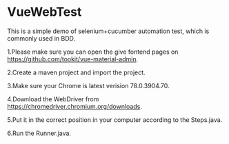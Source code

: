 # VueWebTest
This is a simple demo of selenium+cucumber automation test, which is commonly used in BDD.

1.Please make sure you can open the give fontend pages on https://github.com/tookit/vue-material-admin.

2.Create a maven project and import the project.

3.Make sure your Chrome is latest verision 78.0.3904.70.

4.Download the WebDriver from https://chromedriver.chromium.org/downloads.

5.Put it in the correct position in your computer according to the Steps.java.

6.Run the Runner.java.
